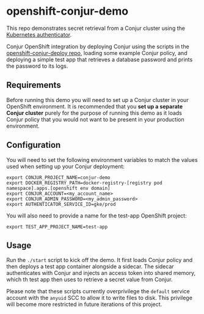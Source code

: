 # openshift-conjur-demo

This repo demonstrates secret retrieval from a Conjur cluster using the [Kubernetes authenticator](https://github.com/conjurinc/authn-k8s).


Conjur OpenShift integration by deploying Conjur using the scripts in the [openshift-conjur-deploy repo](https://github.com/conjurinc/openshift-conjur-deploy), loading some example Conjur policy, and deploying a simple test app that retrieves a database password and prints the password to its logs.

## Requirements

Before running this demo you will need to set up a Conjur cluster in your OpenShift environment. It is recommended that you **set up a separate Conjur cluster** purely for the purpose of running this demo as it loads Conjur policy that you would not want to be present in your production environment.

## Configuration

You will need to set the following environment variables to match the values used when setting up your Conjur deployment:

```
export CONJUR_PROJECT_NAME=conjur-demo
export DOCKER_REGISTRY_PATH=docker-registry-[registry pod namespace].apps.[openshift env domain]
export CONJUR_ACCOUNT=<my_account_name>
export CONJUR_ADMIN_PASSWORD=<my_admin_password>
export AUTHENTICATOR_SERVICE_ID=gke/prod
```

You will also need to provide a name for the test-app OpenShift project:

```
export TEST_APP_PROJECT_NAME=test-app
```

## Usage

Run the `./start` script to kick off the demo. It first loads Conjur policy and then deploys a test app container alongside a sidecar. The sidecar authenticates with Conjur and injects an access token into shared memory, which th test app then uses to retrieve a secret value from Conjur.

Please note that these scripts currently overprivilege the `default` service account with the `anyuid` SCC to allow it to write files to disk. This privilege will become more restricted in future iterations of this project.
